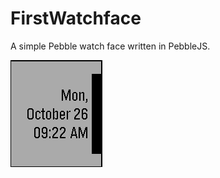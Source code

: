 # FirstWatchface

A simple Pebble watch face written in PebbleJS.

![alt tag](https://raw.githubusercontent.com/SkylerKidd/FirstWatchface/master/img/screenshot.png)
